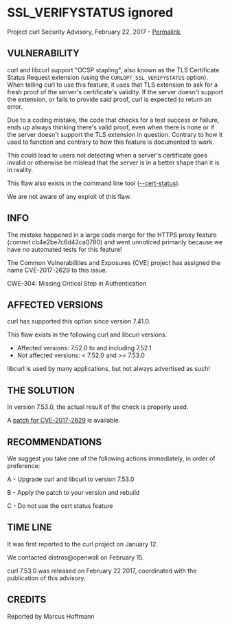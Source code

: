 SSL_VERIFYSTATUS ignored
========================

Project curl Security Advisory, February 22, 2017 -
[Permalink](https://curl.se/docs/CVE-2017-2629.html)

VULNERABILITY
-------------

curl and libcurl support "OCSP stapling", also known as the TLS Certificate
Status Request extension (using the `CURLOPT_SSL_VERIFYSTATUS` option). When
telling curl to use this feature, it uses that TLS extension to ask for a
fresh proof of the server's certificate's validity. If the server doesn't
support the extension, or fails to provide said proof, curl is expected to
return an error.

Due to a coding mistake, the code that checks for a test success or failure,
ends up always thinking there's valid proof, even when there is none or if the
server doesn't support the TLS extension in question. Contrary to how it used
to function and contrary to how this feature is documented to work.

This could lead to users not detecting when a server's certificate goes
invalid or otherwise be mislead that the server is in a better shape than it
is in reality.

This flaw also exists in the command line tool
([--cert-status](https://curl.se/docs/manpage.html#--cert-status)).

We are not aware of any exploit of this flaw.

INFO
----

The mistake happened in a large code merge for the HTTPS proxy feature (commit
cb4e2be7c6d42ca0780) and went unnoticed primarily because we have no automated
tests for this feature!

The Common Vulnerabilities and Exposures (CVE) project has assigned the name
CVE-2017-2629 to this issue.

CWE-304: Missing Critical Step in Authentication

AFFECTED VERSIONS
-----------------

curl has supported this option since version 7.41.0.

This flaw exists in the following curl and libcurl versions.

- Affected versions: 7.52.0 to and including 7.52.1
- Not affected versions: < 7.52.0 and >= 7.53.0

libcurl is used by many applications, but not always advertised as such!

THE SOLUTION
------------

In version 7.53.0, the actual result of the check is properly used.

A [patch for CVE-2017-2629](https://curl.se/CVE-2017-2629.patch) is
available.

RECOMMENDATIONS
---------------

We suggest you take one of the following actions immediately, in order of
preference:

 A - Upgrade curl and libcurl to version 7.53.0

 B - Apply the patch to your version and rebuild

 C - Do not use the cert status feature

TIME LINE
---------

It was first reported to the curl project on January 12.

We contacted distros@openwall on February 15.

curl 7.53.0 was released on February 22 2017, coordinated with the publication
of this advisory.

CREDITS
-------

Reported by Marcus Hoffmann
